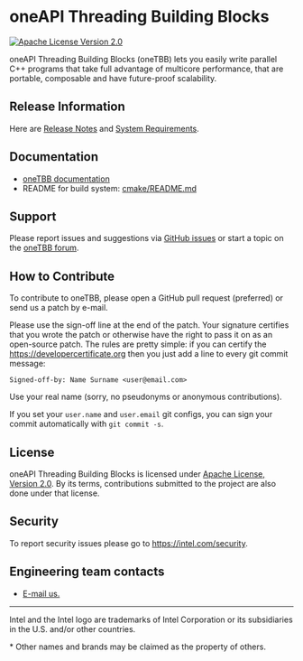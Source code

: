 # oneAPI Threading Building Blocks
[![Apache License Version 2.0](https://img.shields.io/badge/license-Apache_2.0-green.svg)](LICENSE.txt)

oneAPI Threading Building Blocks (oneTBB) lets you easily write parallel C++ programs that take
full advantage of multicore performance, that are portable, composable and have future-proof scalability.

## Release Information
Here are [Release Notes]( https://software.intel.com/en-us/articles/intel-oneapi-threading-building-blocks-release-notes) and
[System Requirements](https://software.intel.com/en-us/articles/intel-oneapi-threading-building-blocks-system-requirements).

## Documentation
* [oneTBB documentation](https://software.intel.com/en-us/oneapi-tbb-documentation)
* README for build system: [cmake/README.md](cmake/README.md)

## Support
Please report issues and suggestions via
[GitHub issues](https://github.com/oneapi-src/oneTBB/issues) or start a topic on the
[oneTBB forum](https://community.intel.com/t5/Intel-oneAPI-Threading-Building/bd-p/oneapi-threading-building-blocks).

## How to Contribute
To contribute to oneTBB, please open a GitHub pull request (preferred) or send us a patch by e-mail.

Please use the sign-off line at the end of the patch.
Your signature certifies that you wrote the patch or
otherwise have the right to pass it on as an open-source patch.
The rules are pretty simple:
if you can certify the https://developercertificate.org then you just add a line to every git commit message:
```
Signed-off-by: Name Surname <user@email.com>
```
Use your real name (sorry, no pseudonyms or anonymous contributions).

If you set your `user.name` and `user.email` git configs, you can sign your
commit automatically with `git commit -s`.

## License
oneAPI Threading Building Blocks is licensed under [Apache License, Version 2.0](LICENSE.txt).
By its terms, contributions submitted to the project are also done under that license.

## Security
To report security issues please go to https://intel.com/security.

## Engineering team contacts
* [E-mail us.](mailto:inteltbbdevelopers@intel.com)

------------------------------------------------------------------------
Intel and the Intel logo are trademarks of Intel Corporation or its subsidiaries in the U.S. and/or other countries.

\* Other names and brands may be claimed as the property of others.
